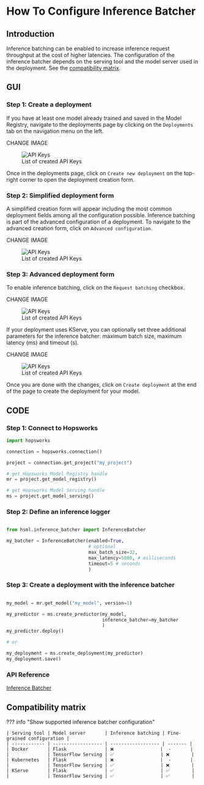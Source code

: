 # How To Configure Inference Batcher

## Introduction

Inference batching can be enabled to increase inference request throughput at the cost of higher latencies. The configuration of the inference batcher depends on the serving tool and the model server used in the deployment. See the [compatibility matrix](#compatibility-matrix).

## GUI

### Step 1: Create a deployment

If you have at least one model already trained and saved in the Model Registry, navigate to the deployments page by clicking on the `Deployments` tab on the navigation menu on the left.

<!-- TODO: Add image with sidebar menu -->

<p color=red>CHANGE IMAGE</p>
<p align="center">
  <figure>
    <img src="../../../../assets/images/guides/project/project_overview.png" alt="API Keys">
    <figcaption>List of created API Keys</figcaption>
  </figure>
</p>

Once in the deployments page, click on `Create new deployment` on the top-right corner to open the deployment creation form.

### Step 2: Simplified deployment form

A simplified creation form will appear including the most common deployment fields among all the configuration possible. Inference batching is part of the advanced configuration of a deployment. To navigate to the advanced creation form, click on `Advanced configuration`.

<!-- TODO: Image highlighting the button -->
<p color=red>CHANGE IMAGE</p>
<p align="center">
  <figure>
    <img src="../../../../assets/images/guides/project/project_overview.png" alt="API Keys">
    <figcaption>List of created API Keys</figcaption>
  </figure>
</p>

### Step 3: Advanced deployment form

To enable inference batching, click on the `Request batching` checkbox.

<!-- TODO: Image Request batching -->
<p color=red>CHANGE IMAGE</p>
<p align="center">
  <figure>
    <img src="../../../../assets/images/guides/project/project_overview.png" alt="API Keys">
    <figcaption>List of created API Keys</figcaption>
  </figure>
</p>

If your deployment uses KServe, you can optionally set three additional parameters for the inference batcher: maximum batch size, maximum latency (ms) and timeout (s).

<!-- TODO: Image Request batching, additional parameters -->
<p color=red>CHANGE IMAGE</p>
<p align="center">
  <figure>
    <img src="../../../../assets/images/guides/project/project_overview.png" alt="API Keys">
    <figcaption>List of created API Keys</figcaption>
  </figure>
</p>

Once you are done with the changes, click on `Create deployment` at the end of the page to create the deployment for your model.

## CODE

### Step 1: Connect to Hopsworks

```python
import hopsworks

connection = hopsworks.connection()

project = connection.get_project("my_project")

# get Hopsworks Model Registry handle
mr = project.get_model_registry()

# get Hopsworks Model Serving handle
ms = project.get_model_serving()
```

### Step 2: Define an inference logger

```python

from hsml.inference_batcher import InferenceBatcher

my_batcher = InferenceBatcher(enabled=True,
                              # optional
                              max_batch_size=32,
                              max_latency=5000, # milliseconds
                              timeout=5 # seconds
                              )
```

### Step 3: Create a deployment with the inference batcher

```python

my_model = mr.get_model("my_model", version=1)

my_predictor = ms.create_predictor(my_model,
                                   inference_batcher=my_batcher
                                   )
my_predictor.deploy()

# or

my_deployment = ms.create_deployment(my_predictor)
my_deployment.save()
```

### API Reference

[Inference Batcher](https://docs.hopsworks.ai/hopsworks-api/dev/generated/api/inference-batcher/)

## Compatibility matrix

??? info "Show supported inference batcher configuration"

    | Serving tool | Model server       | Inference batching | Fine-grained configuration |
    | ------------ | ------------------ | ------------------ | ------- |
    | Docker       | Flask              | ❌                 |  -       |
    |              | TensorFlow Serving | ✅                 | ❌        |
    | Kubernetes   | Flask              | ❌                 |  -       |
    |              | TensorFlow Serving | ✅                 | ❌        |
    | KServe       | Flask              | ✅                 | ✅        |
    |              | TensorFlow Serving | ✅                 | ✅        |
